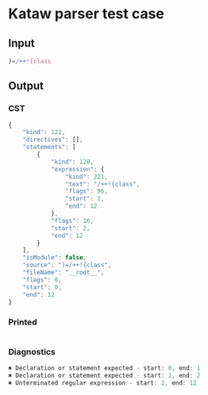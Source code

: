 # Kataw parser test case

## Input

`````js
)=/++!{class
`````

## Output

### CST

```javascript
{
    "kind": 122,
    "directives": [],
    "statements": [
        {
            "kind": 120,
            "expression": {
                "kind": 221,
                "text": "/++!{class",
                "flags": 96,
                "start": 2,
                "end": 12
            },
            "flags": 16,
            "start": 2,
            "end": 12
        }
    ],
    "isModule": false,
    "source": ")=/++!{class",
    "fileName": "__root__",
    "flags": 0,
    "start": 0,
    "end": 12
}
```

### Printed

```javascript

```

### Diagnostics

```javascript
✖ Declaration or statement expected - start: 0, end: 1
✖ Declaration or statement expected - start: 1, end: 2
✖ Unterminated regular expression - start: 2, end: 12

```

